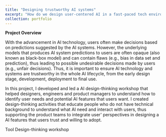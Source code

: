 ```yaml
---
title: "Designing trustworthy AI systems"
excerpt: "How do we design user-centered AI in a fast-paced tech environment<br/><img src='/images/500x300.png'>"
collection: portfolio
---
```


**Project Overview**

With the advancement in AI technology, users often make decisions based on predictions suggested by the AI systems. However, the underlying models that produces AI system predictions to users are often opaque (also known as black-box model) and can contain flaws (e.g., bias in data set and prediction), thus leading to possible undesirable decisions made by users (e.g., unfair decisions). Thus, it is important to ensure AI technology and systems are trustworthy in the whole AI lifecycle, from the early design stage, development, deployment to final use. 

In this project, I developed and led a AI design-thinking workshop that helped designers, engineers and product managers to understand how to identify user needs and potential AI features that users want. I created design-thinking activities that educate people who do not have technical background to understand what AI need and interact with users, thus supporting the product teams to integrate user' perspectives in designing a AI features that users trust and willing to adopt.

Tool
Design-thinking workshop
